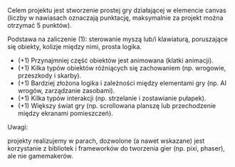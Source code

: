 Celem projektu jest stworzenie prostej gry działającej w elemencie canvas (liczby w nawiasach oznaczają punktację, maksymalnie za projekt można otrzymać 5 punktów).

Podstawa na zaliczenie (1): sterowanie myszą lub/i klawiaturą, poruszające się obiekty, kolizje między nimi, prosta logika.
- (+1) Przynajmniej część obiektów jest animowana (klatki animacji).
- (+1) Kilka typów obiektów różniących się zachowaniem (np. wrogowie, przeszkody i skarby).
- (+1) Bardziej złożona logika i zależności między elementami gry (np. AI wrogów, zarządzanie zasobami).
- (+1) Kilka typów interakcji (np. strzelanie i zostawianie pułapek).
- (+1) Większy świat gry (np. scrollowana planszę lub przechodzenie między ekranami pomieszczeń).

Uwagi:

projekty realizujemy w parach,
dozwolone (a nawet wskazane) jest korzystanie z bibliotek i frameworków do tworzenia gier (np. pixi, phaser), ale nie gamemakerów.
